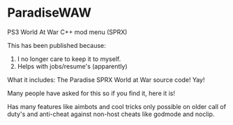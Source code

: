 # ParadiseWAW
PS3 World At War C++ mod menu (SPRX)

This has been published because:
1. I no longer care to keep it to myself.
2. Helps with jobs/resume's (apparently)

What it includes:
The Paradise SPRX World at War source code! Yay!

Many people have asked for this so if you find it, here it is!


Has many features like aimbots and cool tricks only possible on older call of duty's and anti-cheat against non-host cheats like godmode and noclip.
